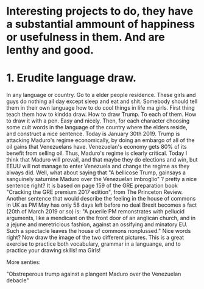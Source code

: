 # Interesting projects to do, they have a substantial ammount of happiness or usefulness in them. And are lenthy and good.

# 1. Erudite language draw. 
In any language or country. Go to a elder people residence. These girls and guys do nothing all day except sleep and eat and shit. Somebody should tell them in their own language how to do cool things in life ma girls. First thing teach them how to kindda draw. How to draw Trump. To each of them. How to draw it with a pen. Easy and nicely. Then, for each character choosing some cult words in the language of the country where the elders reside, and construct a nice sentence. Today is January 30th 2019. Trump is attacking Maduro's regime economically, by doing an embargo of all of the oil gains that Venezuelans have. Venezuelan's economy gets 80% of its benefit from selling oil. Thus, Maduro's regime is clearly critical. Today I think that Maduro will prevail, and that maybe they do elections and win, but EEUU will not manage to enter Venezuela and change the regime as they always did. Well, what about saying that "A bellicose Trump, gainsays a sanguinely saturnine Maduro over the Venezuelan imbroglio" ? pretty a nice sentence right? It is based on page 159 of the GRE preparation book "Cracking the GRE premium 2017 edition", from The Princeton Review. Another sentence that would describe the feeling in the house of commons in UK as PM May has only 58 days left before no deal Brexit becomes a fact (20th of March 2019 or so) is: "A puerile PM remonstrates with pellucid arguments, like a mendicant on the front door of an anglican church, and in a jejune and meretricious fashion, against an ossifying and minatory EU. Such a spectacle leaves the house of commons nonplussed." Nice words right? Now draw the image of the two different pictures. This is a great exercise to practice both vocabulary, grammar in a languange, and to practice your drawing skills! ma Girls! 

More senties:

"Obstreperous trump against a plangent Maduro over the Venezuelan debacle"
